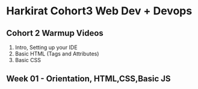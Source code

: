 # **Harkirat Cohort3 Web Dev + Devops**



## Cohort 2 Warmup Videos
1. Intro, Setting up your IDE
2. Basic HTML (Tags and Attributes)
3. Basic CSS

## Week 01 - Orientation, HTML,CSS,Basic JS